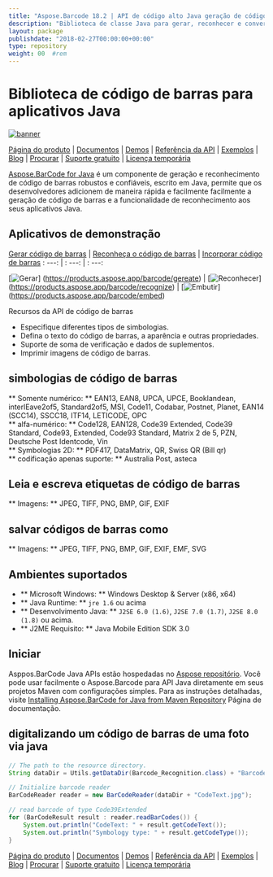 ```yaml
---
title: "Aspose.Barcode 18.2 | API de código alto Java geração de código de barras" 
description: "Biblioteca de classe Java para gerar, reconhecer e converter códigos de barras. Suporta simbologias numéricas, alfa-numéricas e 2D de código de barras. Personalize códigos de barras no seu aplicativo Java." 
layout: package
publishdate: "2018-02-27T00:00:00+00:00"
type: repository
weight: 00	#rem
---
```


# Biblioteca de código de barras para aplicativos Java
[![banner](/res_repo/img/compress/aspose_barcode-for-java-banner.png)](./)

[Página do produto](https://products.aspose.com/barcode/java) | [Documentos](https://docs.aspose.com/barcode/java/) | [Demos](https://products.aspose.app/barcode/family) | [Referência da API](https://apireference.aspose.com/barcode/java) | [Exemplos](https://github.com/aspose-barcode/Aspose.BarCode-for-Java) | [Blog](https://blog.aspose.com/category/barcode/) | [Procurar](https://search.aspose.com/) | [Suporte gratuito](https://forum.aspose.com/c/barcode) | [Licença temporária](https://purchase.aspose.com/temporary-license)

[Aspose.BarCode for Java](https://products.aspose.com/barcode/java) é um componente de geração e reconhecimento de código de barras robustos e confiáveis, escrito em Java, permite que os desenvolvedores adicionem de maneira rápida e facilmente facilmente a geração de código de barras e a funcionalidade de reconhecimento aos seus aplicativos Java.

## Aplicativos de demonstração

[Gerar código de barras](https://products.aspose.app/barcode/generate) | [Reconheça o código de barras](https://products.aspose.app/barcode/recognize) | [Incorporar código de barras](https://products.aspose.app/barcode/embed)
: ---: | : ---: | : ---:

[![Gerar](https://products.aspose.app/barcode/generate/img/aspose_generate-app-48.png)] (https://products.aspose.app/barcode/gereate) | [![Reconhecer](https://products.aspose.app/barcode/recognize/img/aspose_recognize-app-48.png)] (https://products.aspose.app/barcode/recognize) | [![Embutir](https://products.aspose.app/barcode/embed/img/aspose_embed-app-48.png)] (https://products.aspose.app/barcode/embed)

Recursos da API de código de barras
- Especifique diferentes tipos de simbologias.
- Defina o texto do código de barras, a aparência e outras propriedades.
- Suporte de soma de verificação e dados de suplementos.
- Imprimir imagens de código de barras.

## simbologias de código de barras
** Somente numérico: ** EAN13, EAN8, UPCA, UPCE, Booklandean, interlEave2of5, Standard2of5, MSI, Code11, Codabar, Postnet, Planet, EAN14 (SCC14), SSCC18, ITF14, LETICODE, OPC \
** alfa-numérico: ** Code128, EAN128, Code39 Extended, Code39 Standard, Code93, Extended, Code93 Standard, Matrix 2 de 5, PZN, Deutsche Post Identcode, Vin \
** Symbologias 2D: ** PDF417, DataMatrix, QR, Swiss QR (Bill qr) \
** codificação apenas suporte: ** Australia Post, asteca

## Leia e escreva etiquetas de código de barras
** Imagens: ** JPEG, TIFF, PNG, BMP, GIF, EXIF

## salvar códigos de barras como
** Imagens: ** JPEG, TIFF, PNG, BMP, GIF, EXIF, EMF, SVG

## Ambientes suportados
- ** Microsoft Windows: ** Windows Desktop & Server (x86, x64)
- ** Java Runtime: ** `jre 1.6` ou acima
- ** Desenvolvimento Java: ** `J2SE 6.0 (1.6)`, `J2SE 7.0 (1.7)`, `J2SE 8.0 (1.8)` ou acima.
- ** J2ME Requisito: ** Java Mobile Edition SDK 3.0

## Iniciar

Asppos.BarCode Java APIs estão hospedadas no [Aspose repositório](https://releases.aspose.com/barcode/java/). Você pode usar facilmente o Aspose.Barcode para API Java diretamente em seus projetos Maven com configurações simples. Para as instruções detalhadas, visite [Installing Aspose.BarCode for Java from Maven Repository](https://docs.aspose.com/barcode/java/installation/) Página de documentação.

## digitalizando um código de barras de uma foto via java

```java
// The path to the resource directory.
String dataDir = Utils.getDataDir(Barcode_Recognition.class) + "BarcodeReader/basic_features/";

// Initialize barcode reader
BarCodeReader reader = new BarCodeReader(dataDir + "CodeText.jpg");

// read barcode of type Code39Extended
for (BarCodeResult result : reader.readBarCodes()) {
    System.out.println("CodeText: " + result.getCodeText());
    System.out.println("Symbology type: " + result.getCodeType());
}
```

[Página do produto](https://products.aspose.com/barcode/java) | [Documentos](https://docs.aspose.com/barcode/java/) | [Demos](https://products.aspose.app/barcode/family) | [Referência da API](https://apireference.aspose.com/barcode/java) | [Exemplos](https://github.com/aspose-barcode/Aspose.BarCode-for-Java) | [Blog](https://blog.aspose.com/category/barcode/) | [Procurar](https://search.aspose.com/) | [Suporte gratuito](https://forum.aspose.com/c/barcode) | [Licença temporária](https://purchase.aspose.com/temporary-license)
